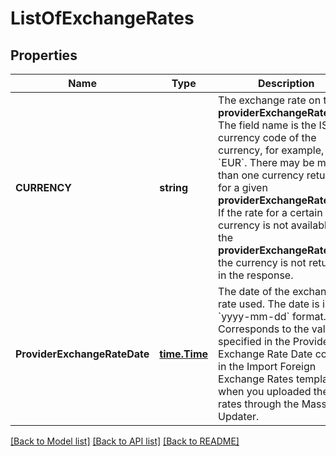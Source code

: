 # ListOfExchangeRates

## Properties
Name | Type | Description | Notes
------------ | ------------- | ------------- | -------------
**CURRENCY** | **string** | The exchange rate on the **providerExchangeRateDate**. The field name is the ISO currency code of the currency, for example, &#x60;EUR&#x60;.  There may be more than one currency returned for a given **providerExchangeRateDate**. If the rate for a certain currency is not available on the **providerExchangeRateDate**, the currency is not returned in the response.  | [optional] [default to null]
**ProviderExchangeRateDate** | [**time.Time**](time.Time.md) | The date of the exchange rate used. The date is in &#x60;yyyy-mm-dd&#x60; format.  Corresponds to the value specified in the Provider Exchange Rate Date column in the Import Foreign Exchange Rates template when you uploaded the rates through the Mass Updater.  | [optional] [default to null]

[[Back to Model list]](../README.md#documentation-for-models) [[Back to API list]](../README.md#documentation-for-api-endpoints) [[Back to README]](../README.md)


